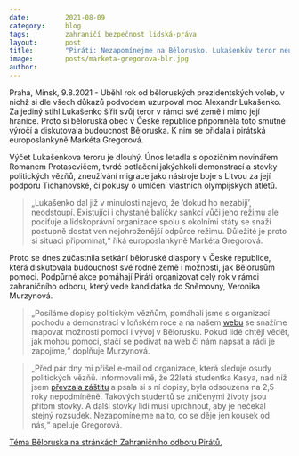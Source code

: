 ```yaml
---
date:         2021-08-09
category:     blog
tags:         zahraničí bezpečnost lidská-práva
layout:       post
title:        "Piráti: Nezapomínejme na Bělorusko, Lukašenkův teror neustal"
image:        posts/marketa-gregorova-blr.jpg
author:       
---
```



Praha, Minsk, 9.8.2021 - Uběhl rok od běloruských prezidentských voleb, v nichž si dle všech důkazů podvodem uzurpoval moc Alexandr Lukašenko. Za jediný stihl Lukašenko šířit svůj teror v rámci své země i mimo její hranice. Proto si běloruská obec v České republice připomněla toto smutné výročí a diskutovala budoucnost Běloruska. K nim se přidala i pirátská europoslankyně Markéta Gregorová.

Výčet Lukašenkova teroru je dlouhý. Únos letadla s opozičním novinářem Romanem Protasevičem, tvrdé potlačení jakýchkoli demonstrací a stovky politických vězňů, zneužívání migrace jako nástroje boje s Litvou za její podporu Tichanovské, či pokusy o umlčení vlastních olympijských atletů.

> „Lukašenko dal již v minulosti najevo, že ‘dokud ho nezabijí’, neodstoupí. Existující i chystané balíčky sankcí vůči jeho režimu ale pociťuje a lidskoprávní organizace spolu s okolními státy se snaží postupně dostat ven nejohroženější odpůrce režimu. Důležité je proto si situaci připomínat,“ říká europoslankyně Markéta Gregorová.


Proto se dnes zúčastnila setkání běloruské diaspory v České republice, která diskutovala budoucnost své rodné země i možnosti, jak Bělorusům pomoci. Podpůrné akce pomáhají Piráti organizovat celý rok v rámci zahraničního odboru, který vede kandidátka do Sněmovny, Veronika Murzynová. 

> „Posíláme dopisy politickým vězňům, pomáhali jsme s organizací pochodu a demonstrací v loňském roce a na našem [webu](https://zo.pirati.cz/tema/belorusko/) se snažíme mapovat možnosti pomoci i vývoj v Bělorusku. Pokud lidé chtějí vědět, jak mohou pomoci, stačí se podívat na web či nám napsat a rádi je zapojíme,“ doplňuje Murzynová.


> „Před pár dny mi přišel e-mail od organizace, která sleduje osudy politických vězňů. Informovali mě, že 22letá studentka Kasya, nad níž jsem [převzala záštitu](https://www.piratskelisty.cz/clanek-3717-europoslankyne-gregorova-vyzyva-politiky-k-adopci-politickych-veznu-z-beloruska-sama-se-ujala-studentky-kasyi) a psala si s ní dopisy, byla odsouzena na 2,5 roky nepodmíněně. Takových studentů se zničenými životy jsou přitom stovky. A další stovky lidí musí uprchnout, aby je nečekal stejný rozsudek. Nezapomínejme na to, co se děje jen kousek od nás,“ apeluje Gregorová.

<a href="/tema/belorusko">Téma Běloruska na stránkách Zahraničního odboru Pirátů.</a> 
